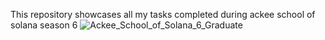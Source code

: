 This repository showcases all my tasks completed during ackee school of solana season 6
![Ackee_School_of_Solana_6_Graduate](https://github.com/user-attachments/assets/c10f82b2-979d-4b4c-8b16-eca584e75c36)

